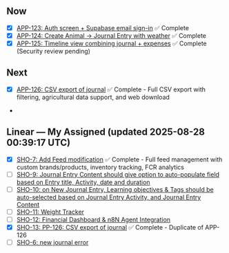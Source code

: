 ## Now
- [x] [APP-123: Auth screen + Supabase email sign-in](https://linear.app/showtrackai/issue/APP-123) ✅ Complete
- [x] [APP-124: Create Animal → Journal Entry with weather](https://linear.app/showtrackai/issue/APP-124) ✅ Complete
- [x] [APP-125: Timeline view combining journal + expenses](https://linear.app/showtrackai/issue/APP-125) ✅ Complete (Security review pending)

## Next
- [x] [APP-126: CSV export of journal](https://linear.app/showtrackai/issue/APP-126) ✅ Complete - Full CSV export with filtering, agricultural data support, and web download
-

<!-- BEGIN LINEAR ASSIGNED -->
## Linear — My Assigned (updated 2025-08-28 00:39:17 UTC)

- [x] [SHO-7: Add Feed modification](https://linear.app/showtrackai/issue/SHO-7/add-feed-modification) ✅ Complete - Full feed management with custom brands/products, inventory tracking, FCR analytics
- [ ] [SHO-9: Journal Entry Content should give option to auto-populate field based on Entry title, Activity, date and duration](https://linear.app/showtrackai/issue/SHO-9/journal-entry-content-should-give-option-to-auto-populate-field-based)
- [ ] [SHO-10: on New Journal Entry, Learning objectives & Tags should be auto-selected based on Journal Entry Activity, and Journal Entry Content](https://linear.app/showtrackai/issue/SHO-10/on-new-journal-entry-learning-objectives-and-tags-should-be-auto)
- [ ] [SHO-11: Weight Tracker](https://linear.app/showtrackai/issue/SHO-11/weight-tracker)
- [ ] [SHO-12: Financial Dashboard & n8N Agent Integration](https://linear.app/showtrackai/issue/SHO-12/financial-dashboard-and-n8n-agent-integration)
- [x] [SHO-13: PP-126: CSV export of journal](https://linear.app/showtrackai/issue/SHO-13/pp-126-csv-export-of-journal) ✅ Complete - Duplicate of APP-126
- [ ] [SHO-6: new journal error](https://linear.app/showtrackai/issue/SHO-6/new-journal-error)

<!-- END LINEAR ASSIGNED -->
